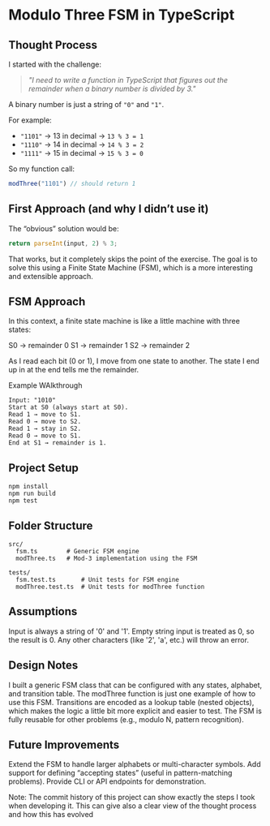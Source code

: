 # Modulo Three FSM in TypeScript

## Thought Process

I started with the challenge:

> *"I need to write a function in TypeScript that figures out the remainder when a binary number is divided by 3."*

A binary number is just a string of `"0"` and `"1"`.

For example:

- `"1101"` → 13 in decimal → `13 % 3 = 1`  
- `"1110"` → 14 in decimal → `14 % 3 = 2`  
- `"1111"` → 15 in decimal → `15 % 3 = 0`

So my function call:

```ts
modThree("1101") // should return 1
```

## First Approach (and why I didn’t use it)

The “obvious” solution would be:

```ts
return parseInt(input, 2) % 3;
```

That works, but it completely skips the point of the exercise.
The goal is to solve this using a Finite State Machine (FSM), which is a more interesting and extensible approach.

## FSM Approach

In this context, a finite state machine is like a little machine with three states:

S0 → remainder 0
S1 → remainder 1
S2 → remainder 2

As I read each bit (0 or 1), I move from one state to another.
The state I end up in at the end tells me the remainder.

Example WAlkthrough
```
Input: "1010"
Start at S0 (always start at S0).
Read 1 → move to S1.
Read 0 → move to S2.
Read 1 → stay in S2.
Read 0 → move to S1.
End at S1 → remainder is 1.

```

## Project Setup
```
npm install
npm run build
npm test
```

## Folder Structure

```
src/
  fsm.ts        # Generic FSM engine
  modThree.ts   # Mod-3 implementation using the FSM

tests/
  fsm.test.ts       # Unit tests for FSM engine
  modThree.test.ts  # Unit tests for modThree function
```

## Assumptions

Input is always a string of '0' and '1'.
Empty string input is treated as 0, so the result is 0.
Any other characters (like '2', 'a', etc.) will throw an error.

## Design Notes

I built a generic FSM class that can be configured with any states, alphabet, and transition table.
The modThree function is just one example of how to use this FSM.
Transitions are encoded as a lookup table (nested objects), which makes the logic a little bit more explicit and easier to test.
The FSM is fully reusable for other problems (e.g., modulo N, pattern recognition).

## Future Improvements

Extend the FSM to handle larger alphabets or multi-character symbols.
Add support for defining “accepting states” (useful in pattern-matching problems).
Provide CLI or API endpoints for demonstration.


Note:
The commit history of this project can show exactly the steps I took when developing it. This can give also a clear view of the thought process and how this has evolved